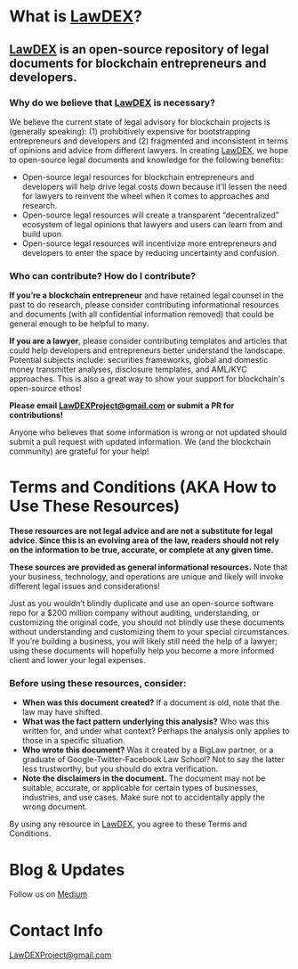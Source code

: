 # What is [LawDEX](https://medium.com/lawdex)?

## [LawDEX](https://medium.com/lawdex) is an open-source repository of legal documents for blockchain entrepreneurs and developers.

### Why do we believe that [LawDEX](https://medium.com/lawdex) is necessary? 

We believe the current state of legal advisory for blockchain projects is (generally speaking): (1) prohibitively expensive for bootstrapping entrepreneurs and developers and (2) fragmented and inconsistent in terms of opinions and advice from different lawyers. In creating [LawDEX](https://medium.com/lawdex), we hope to open-source legal documents and knowledge for the following benefits: 

* Open-source legal resources for blockchain entrepreneurs and developers will help drive legal costs down because it’ll lessen the need for lawyers to reinvent the wheel when it comes to approaches and research. 
* Open-source legal resources will create a transparent “decentralized” ecosystem of legal opinions that lawyers and users can learn from and build upon. 
* Open-source legal resources will incentivize more entrepreneurs and developers to enter the space by reducing uncertainty and confusion. 

### Who can contribute? How do I contribute?

**If you’re a blockchain entrepreneur** and have retained legal counsel in the past to do research, please consider contributing informational resources and documents (with all confidential information removed) that could be general enough to be helpful to many.

**If you are a lawyer**, please consider contributing templates and articles that could help developers and entrepreneurs better understand the landscape. Potential subjects include: securities frameworks, global and domestic money transmitter analyses, disclosure templates, and AML/KYC approaches. This is also a great way to show your support for blockchain's open-source ethos!

**Please email LawDEXProject@gmail.com or submit a PR for contributions!**

Anyone who believes that some information is wrong or not updated should submit a pull request with updated information. We (and the blockchain community) are grateful for your help! 


# Terms and Conditions (AKA How to Use These Resources)

**These resources are not legal advice and are not a substitute for legal advice. Since this is an evolving area of the law, readers should not rely on the information to be true, accurate, or complete at any given time.**

**These sources are provided as general informational resources.** Note that your business, technology, and operations are unique and likely will invoke different legal issues and considerations! 

Just as you wouldn’t blindly duplicate and use an open-source software repo for a $200 million company without auditing, understanding, or customizing the original code, you should not blindly use these documents without understanding and customizing them to your special circumstances. If you’re building a business, you will likely still need the help of a lawyer; using these documents will hopefully help you become a more informed client and lower your legal expenses.  

### Before using these resources, consider:
* **When was this document created?** If a document is old, note that the law may have shifted.
* **What was the fact pattern underlying this analysis?** Who was this written for, and under what context? Perhaps the analysis only applies to those in a specific situation. 
* **Who wrote this document?** Was it created by a BigLaw partner, or a graduate of Google-Twitter-Facebook Law School? Not to say the latter less trustworthy, but you should do extra verification.
* **Note the disclaimers in the document.** The document may not be suitable, accurate, or applicable for certain types of businesses, industries, and use cases. Make sure not to accidentally apply the wrong document.

By using any resource in [LawDEX](https://medium.com/lawdex), you agree to these Terms and Conditions. 

# Blog & Updates

Follow us on [Medium](https://medium.com/lawdex)

# Contact Info

LawDEXProject@gmail.com